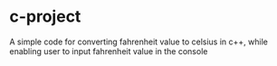 # c-project
A simple code for converting fahrenheit value to celsius in c++, while enabling user to input fahrenheit value in the console

